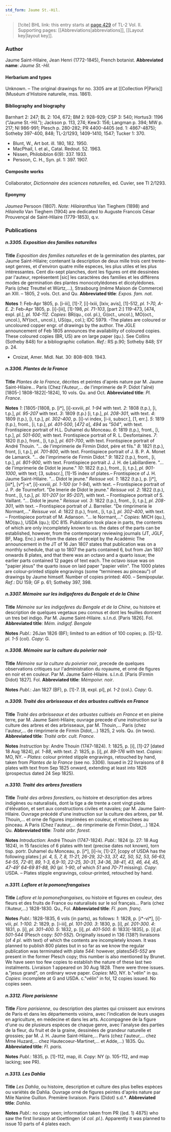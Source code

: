 ```yaml
---
std_form: Jaume St.-Hil.
---
```


> [!cite] BHL link: this entry starts at [page 429](https://www.biodiversitylibrary.org/page/33068671) of TL-2 Vol. II.
> Supporting pages: [[Abbreviations|abbreviations]], [[Layout key|layout key]].

### Author

Jaume Saint-Hilaire, Jean Henri (1772-1845), French botanist. 
**Abbreviated name**: *Jaume St.-Hil.*

#### Herbarium and types

Unknown. – The original drawings for no. 3305 are at [[Collection P|Paris]] (Muséum d'Histoire naturelle, mss. 1861).

#### Bibliography and biography

Barnhart 2: 247; BL 2: 104, 672; BM 2: 928-929; CSP 3: 540; Hortus3: 1196 ("Jaume St.-Hil."); Jackson p. 113, 274; Kew3: 156; Langman p. 394; MW p. 217; NI 986-991; Plesch p. 280-282; PR 4400-4405 (ed. 1: 4867-4875); Sotheby 397-400, 848; TL-2/1293, 1409-1410, 1547; Tucker 1: 370.
- Blunt, W., Art bot. ill. 180, 182. 1950.
- MacPhail, I. et al., Catal. Redout. 52. 1963.
- Nissen, Philobiblon 6(9): 337. 1933.
- Persoon, C. H., Syn. pl. 1: 397. 1907.

#### Composite works

Collaborator, *Dictionnaire des sciences naturelles*, ed. Cuvier, see Tl 2/1293.

#### Eponymy

*Jaumea* Persoon (1807). *Note: Hilairanthus* Van Tieghem (1898) and *Hilairella* Van Tieghem (1904) are dedicated to Auguste Francois César Prouvençal de Saint-Hilaire (1779-1853), q.v.

### Publications

##### n.3305. Exposition des families naturelles

**Title**
*Exposition des families naturelles* et de la germination des plantes, par Jaume Saint-Hilaire; contenant la description de deux mille trois cent trente-sept genres, et d'environ quatre mille especes, les plus utiles et les plus intéressantes. Cent dix-sept planches, dont les figures ont été dessinées par l'auteur, représentent \[sic\] les caractéres des families et les différens modes de germination des plantes monocotylédones et dicotylédones. Paris (chez Treuttel et Würtz,...), Strasbourg (même Maison de Commerce) an XIII. – 1805, 2 vols. Oct. and Qu.
**Abbreviated title**: *Expos. fam. nat*.

**Notes**
*1*: Feb-Apr 1805, p. \[i-iii\], \[1\]-7, \[i\]-lxiii, \[lxiv, avis\], \[1\]-512, *pl. 1-70, A-E.*
*2*: Feb-Apr 1805, p. \[i\]-\[iii\], \[1\]-198, *pl. 71-103*, \[part 2:\] 119-473, \[474, expl. pl.\], *pl. 104-112.*
*Copies*: BR(qu., col. pl.), G(oct., uncol.), MO(oct., uncol.), NY(oct., uncol.), US(qu., col.); IDC 5979.
-The plates are coloured or uncoloured copper engr. of drawings by the author. The JGLE announcement of Feb 1805 announces the availability of coloured copies. These coloured copies (BR, US) are on large paper (qu.).
See Collins (Sotheby 848) for a bibliographic collation.
*Ref*.: RS p.90; Sotheby 848; SY p. 24.
- Croizat, Amer. Midl. Nat. 30: 808-809. 1943.

##### n.3306. Plantes de la France

**Title**
*Plantes de la France*, décrites et peintes d'aprés nature par M. Jaume Saint-Hilaire... Paris (Chez l'Auteur,... de l'imprimerie de P. Didot l'aîné) \[1805-\] 1808-1822\[-1824\], 10 vols. Qu. and Oct.
**Abbreviated title**: *Pl. France*.

**Notes**
*1*: \[1805-\]1808, p. \[i\*\], \[i\]-xxviii, *pl. 1-94* with text.
*2*: 1808 (t.p.), \[i, t.p.\], *pl. 95-207* with text.
*3*: 1809 (t.p.) \[i, t.p.\], *pl. 208-301*, with text.
*4*: 1809 (t.p.), \[i, t.p.\], *pl. 302-400*, p. \[i\]-vi index, \[i-ii, subscr.\], \[1, err.\].
*5*: 1819 (t.p.), front., \[i, t.p.\], *pl. 401-500*, \[*472 a*\], *494* as *"504"*, with text. Frontispiece portrait of H.L. Duhamel du Monceau.
*6*: 1819 (t.p.), front., \[i, t.p.\], *pl. 501-600*, with text. Frontispiece portrait of R. L. Desfontaines.
*7*: 1820 (t.p.), front., \[i, t.p.\], *pl. 601-700*, with text. Frontispiece portrait of André Thouin. "... de l'imprimerie de Firmin Didot, pére et fils."
*8*: 1821 (t.p.), front, \[i, t.p.\], *pl. 701-800*, with text. Frontispiece portrait of J. B. P. A. Monet de Lamarck. "... de l'imprimerie de Firmin Didot."
*9*: 1822 (t.p.), front., \[i, t.p.\], *pl. 801-900*, with text. Frontispiece portrait J. J. H. de Labillardiere. "... de l'imprimerie de Didot le jeune."
*10*: 1822 (t.p.), front., \[i, t.p.\], *pl. 901-1000*, with text; \[3, subscr.\], \[1\]-15 index of plates.– Frontispiece of J. H. Jaume Saint-Hilaire. "... Didot le jeune."
*Reissue vol. 1*: 1822 (t.p.), p. \[i\*\], \[iii\*\], \[v\*\]-x\*, \[i\]-xxviii, *pl. 1-100 (or 1-94*), with text. – Frontispiece portrait of J. P. de Tournefort. "De lmerie de Didot le jeune."
*Reissue vol. 2*: 1822 (t.p.), front., \[i, t.p.\], *pl. 101-207* (or *95-207*), with text. – Frontispiece portrait of S. Vaillant. "... Didot le jeune."
*Reissue vol. 3*: 1822 (t.p.), front., \[i, t.p.\], *pl. 208-301*, with text. – Frontispiece portrait of J. Barrelier. "De rimprimerie le Normant,..."
*Reissue vol. 4*: 1822 (t.p.), front., \[i, t.p.\], *pl. 302-400*, with text. – Frontispiece portrait of M. Adanson. "... le Normant,..."
*Copies*: MICH (qu.), MO(qu.), USDA (qu.); IDC 815.
Publication took place in parts, the contents of which are only incompletely known to us. the dates of the parts can be established, however, from the contemporary reviewing journals (JT, JGLF, BF, Mag. Enc.) and from the dates of receipt by the Académic The announcement in the JT of 16 Jan 1807 states that publication was on a monthly schedule, that up to 1807 the parts contained 6, but from Jan 1807 onwards 8 plates, and that there was an octavo and a quarto issue; the earlier parts contained 12 pages of text each. The octavo issue was on "papier jésus" the quarto issue on laid paper "papier vélin". The 1000 plates are colour-printed stipple engravings (some "terminees au pinceau") of drawings by Jaume himself.
Number of copies printed: 400. – Semipopular.
*Ref*.: DU 159; GF p. 61; Sotheby 397, 398.

##### n.3307. Mémoire sur les indigoferes du Bengale et de la Chine

**Title**
*Mémoire sur les indigoferes du Bengale et de la Chine*, ou histoire et description de quelques vegetaux peu connus et dont les feuilles donnent un tres bel indigo. Par M. Jaume Saint-Hilaire. s.l.n.d. \[Paris 1826\]. Fol.
**Abbreviated title**: *Mém. indigof. Bengale*

**Notes**
*Publ*.: 26Jan 1826 (BF); limited to an edition of 100 copies; p. \[5\]-12. *pl. 1-5* (col). *Copy*: G.

##### n.3308. Mémoire sur la culture du poivrier noir

**Title**
*Mémoire sur la culture du poivrier noir*, precede de quelques observations critiques sur l'administration du royaume, et orné de figures en noir et en couleur. Par M. Jaume Saint-Hilaire. s.l.n.d. \[Paris (Firmin Didot) 1827\]. Fol.
**Abbreviated title**: *Mémpoivr. noir*.

**Notes**
*Publ*.: Jan 1827 (BF), p. \[1\]-7. \[8, expl. pl\], *pl. 1-2* (col.). *Copy*: G.

##### n.3309. Traité des arbrisseaux et des arbustes cultivés en France

**Title**
*Traité des arbrisseaux et des arbustes cultivés en France* et en pleine terre, par M. Jaume Saint-Hilaire; ouvrage precede d'une instruction sur la culture des arbres et des arbrisseaux, par M. Thouin,... Paris (chez l'auteur,... de rimprimerie de Firmin Didot,...) 1825, 2 vols. Qu. (in twos).
**Abbreviated title**: *Traité arbr. cult. France*.

**Notes**
*Instruction* by: Andre Thouin (1747-1824).
*1*: 1825, p. \[i\], \[1\]-27 \[dated 18 Aug 1824\], *pl. 1-88*, with text.
*2*: 1825, p. \[i\], *pl. 89-176* with text.
*Copies*: MO, NY. – *Plates*: colour printed stipple engravings, retouched by hand, taken from *Plantes de la France* (see no. 3306). Issued in 22 livraisons of 8 plates with text from Sep 1825 onward, extending at least into 1826 (prospectus dated 24 Sep 1825).

##### n.3310. Traité des arbres forestiers

**Title**
*Traité des arbres forestiers*, ou histoire et description des arbres indigènes ou naturalisés, dont la tige a de trente a cent vingt pieds d'élévation, et sert aux constructions civiles et navales; par M. Jaume Saint-Hilaire. Ouvrage précédé d'une instruction sur la culture des arbres, par M. Thouin,... et orne de figures imprimées en couleur, et retouchees au pinceau. A Paris (Chez l'auteur,... de rimprimerie de Firmin Didot,...) 1824. Qu.
**Abbreviated title**: *Traité arbr. forest.*

**Notes**
*Introduction*: André Thouin (1747-1824).
*Publ*.: 1824 (p. 27: 18 Aug 1824), in 15 fascicles of 6 plates with text (precise dates not known), torn tisp. portr. Duhamel du Monceau, p. \[i\*\], \[i\]-iv, \[1\]-27, \[copy of USDA has the following plates:\] *pl. 4, 5, 7, 8, 11-21, 26-29, 32-33, 37, 42, 50, 52, 53, 56-63, 54-55, 72-81, 89, 1-3, 6,9-10, 22-25, 30-31, 34-36, 38-41, 43, 46, 44, 45, 47-49' 64-69 81-88, 90* (*pl. 1-90*, of which *51* and *70-71* missing). *Copy*: USDA. – Plates stipple engravings, colour-printed, retouched by hand.

##### n.3311. Laflore et la pomonefrangaises

**Title**
*Laflore et la pomonefrangaises*, ou histoire et figures en couleur, des fleurs et des fruits de France ou naturalisés sur le sol français... Paris (chez l'Auteur,...) 1828-1830. Qu., Fol.
**Abbreviated title**: *Fl. pom. franç.*

**Notes**
*Publ*.: 1828-1835, 6 vols (in parts), as follows:
*1*: 1828, p. \[i\*-vi\*\], \[i\]-viii, *pl. 1-100.*
*2*: 1829, p. \[i-iii\], *pl. 101-200.*
*3*: 1830, p. \[i\], *pl. 201-300.*
*4*: 1831, p. \[i\], *pl. 301-400.*
*5*: 1832, p. \[i\], *pl. 401-500.*
*6*: 1833\[-1835\], p. \[i\] *pl. 501-544* (Plesch copy: *501-552*).
Originally issued in 136 (138?) livraisons (of *4 pl*. with text) of which the contents are incompletely known. It was planned to publish 800 plates but in so far as we know the regular publication was terminated with plate *544*: however, plates*545-552* are present in the former Plesch copy; this number is also mentioned by Brunet. We have seen too few copies to establish the nature of these last two instalments. Livraison 1 appeared on 30 Aug 1828.
There were three issues.
a."jesus grand", on ordinary wove paper. *Copies*: MO, NY.
b."vélin" in qu. *Copies*: incomplete at G and USDA.
c."vélin" in fol, 12 copies issued. No copies seen.

##### n.3312. Flore parisienne

**Title**
*Flore parisienne*, ou description des plantes qui croissent aux environs de Paris et dans les départements voisins, avec l'indication de leurs usages en agriculture, en médecine et dans les arts. Accompagnee de la figure d'une ou de plusieurs espèces de chaque genre, avec l'analyse des parties de la fleur, du fruit et de la graine, dessinées de grandeur naturelle et grossies; par M. J. H. Jaume Saint-Hilaire,... Paris (chez l'auteur,... chez Mme Huzard,... chez Hautecoeur-Martinet,... et Adde,...) 1835. Qu.
**Abbreviated title**: *Fl. paris.*

**Notes**
*Publ*.: 1835, p. \[1\]-112, map, ill. *Copy*: NY (p. 105-112, and map lacking; see PR).

##### n.3313. Les Dahlia

**Title**
*Les Dahlia*, ou histoire, description et culture des plus belles espèces ou variétés de Dahlia. Ouvrage orné de figures peintes d'après nature par Mile Nanine Guillon. Première livraison. Paris (Didot) s.d.†.
**Abbreviated title**: *Dahlia*.

**Notes**
*Publ*.: no copy seen; information taken from PR ((ed. 1) 4875) who saw the first livraison at Goettingen (*4 col. pl.*). Apparently it was planned to issue 10 parts of 4 plates each.

